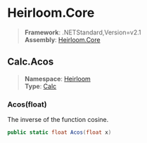 # Heirloom.Core

> **Framework**: .NETStandard,Version=v2.1  
> **Assembly**: [Heirloom.Core][0]  

## Calc.Acos

> **Namespace**: [Heirloom][0]  
> **Type**: [Calc][1]  

### Acos(float)

The inverse of the function cosine.

```cs
public static float Acos(float x)
```

[0]: ../Heirloom.Core.md
[1]: Heirloom.Calc.md

